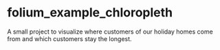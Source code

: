# folium_example_chloropleth
A small project to visualize where customers of our holiday homes come from and which customers stay the longest.
